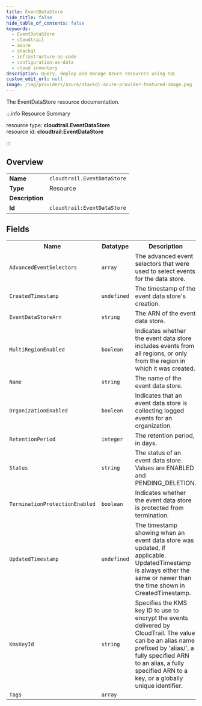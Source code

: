 ```yaml
---
title: EventDataStore
hide_title: false
hide_table_of_contents: false
keywords:
  - EventDataStore
  - cloudtrail
  - azure
  - stackql
  - infrastructure-as-code
  - configuration-as-data
  - cloud inventory
description: Query, deploy and manage Azure resources using SQL
custom_edit_url: null
image: /img/providers/azure/stackql-azure-provider-featured-image.png
---
```

The EventDataStore resource documentation.

:::info Resource Summary

<div class="row">
<div class="providerDocColumn">
<span>resource type:&nbsp;<b>cloudtrail.EventDataStore</b></span><br />
<span>resource id:&nbsp;<b>cloudtrail:EventDataStore</b></span><br />
</div>
</div>

:::

## Overview
<table><tbody>
<tr><td><b>Name</b></td><td><code>cloudtrail.EventDataStore</code></td></tr>
<tr><td><b>Type</b></td><td>Resource</td></tr>
<tr><td><b>Description</b></td><td></td></tr>
<tr><td><b>Id</b></td><td><code>cloudtrail:EventDataStore</code></td></tr>
</tbody></table>

## Fields
<table><tbody>
<tr><th>Name</th><th>Datatype</th><th>Description</th></tr>
<tr><td><code>AdvancedEventSelectors</code></td><td><code>array</code></td><td>The advanced event selectors that were used to select events for the data store.</td></tr><tr><td><code>CreatedTimestamp</code></td><td><code>undefined</code></td><td>The timestamp of the event data store's creation.</td></tr><tr><td><code>EventDataStoreArn</code></td><td><code>string</code></td><td>The ARN of the event data store.</td></tr><tr><td><code>MultiRegionEnabled</code></td><td><code>boolean</code></td><td>Indicates whether the event data store includes events from all regions, or only from the region in which it was created.</td></tr><tr><td><code>Name</code></td><td><code>string</code></td><td>The name of the event data store.</td></tr><tr><td><code>OrganizationEnabled</code></td><td><code>boolean</code></td><td>Indicates that an event data store is collecting logged events for an organization.</td></tr><tr><td><code>RetentionPeriod</code></td><td><code>integer</code></td><td>The retention period, in days.</td></tr><tr><td><code>Status</code></td><td><code>string</code></td><td>The status of an event data store. Values are ENABLED and PENDING_DELETION.</td></tr><tr><td><code>TerminationProtectionEnabled</code></td><td><code>boolean</code></td><td>Indicates whether the event data store is protected from termination.</td></tr><tr><td><code>UpdatedTimestamp</code></td><td><code>undefined</code></td><td>The timestamp showing when an event data store was updated, if applicable. UpdatedTimestamp is always either the same or newer than the time shown in CreatedTimestamp.</td></tr><tr><td><code>KmsKeyId</code></td><td><code>string</code></td><td>Specifies the KMS key ID to use to encrypt the events delivered by CloudTrail. The value can be an alias name prefixed by 'alias/', a fully specified ARN to an alias, a fully specified ARN to a key, or a globally unique identifier.</td></tr><tr><td><code>Tags</code></td><td><code>array</code></td><td></td></tr>
</tbody></table>